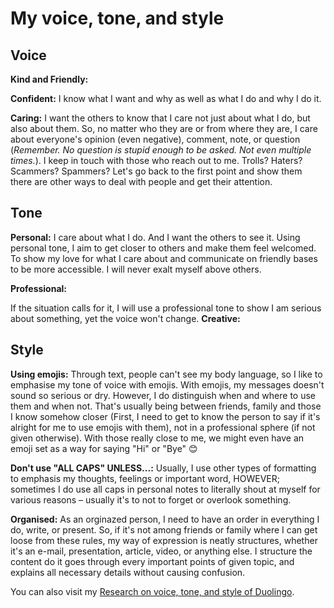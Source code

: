 # My voice, tone, and style

## Voice
**Kind and Friendly:**

**Confident:** I know what I want and why as well as what I do and why I do it.

**Caring:** I want the others to know that I care not just about what I do, but also about them. So, no matter who they are or from where they are, I care about everyone's opinion (even negative), comment, note, or question (_Remember. No question is stupid enough to be asked. Not even multiple times._). I keep in touch with those who reach out to me. Trolls? Haters? Scammers? Spammers? Let's go back to the first point and show them there are other ways to deal with people and get their attention.

## Tone
**Personal:** I care about what I do. And I want the others to see it. Using personal tone, I aim to get closer to others and make them feel welcomed. To show my love for what I care about and communicate on friendly bases to be more accessible. I will never exalt myself above others.

**Professional:** 

If the situation calls for it, I will use a professional tone to show I am serious about something, yet the voice won't change.
**Creative:**

## Style
**Using emojis:** Through text, people can't see my body language, so I like to emphasise my tone of voice with emojis. With emojis, my messages doesn't sound so serious or dry. However, I do distinguish when and where to use them and when not. That's usually being between friends, family and those I know somehow closer (First, I need to get to know the person to say if it's alright for me to use emojis with them), not in a professional sphere (if not given otherwise). With those really close to me, we might even have an emoji set as a way for saying "Hi" or "Bye" 😊

**Don't use "ALL CAPS" UNLESS...:** Usually, I use other types of formatting to emphasis my thoughts, feelings or important word, HOWEVER; sometimes I do use all caps in personal notes to literally shout at myself for various reasons – usually it's to not to forget or overlook something.

**Organised:** As an orginazed person, I need to have an order in everything I do, write, or present. So, if it's not among friends or family where I can get loose from these rules, my way of expression is neatly structures, whether it's an e-mail, presentation, article, video, or anything else. I structure the content do it goes through every important points of given topic, and explains all necessary details without causing confusion.

You can also visit my [Research on voice, tone, and style of Duolingo](index.md).
